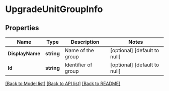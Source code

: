 # UpgradeUnitGroupInfo

## Properties
Name | Type | Description | Notes
------------ | ------------- | ------------- | -------------
**DisplayName** | **string** | Name of the group | [optional] [default to null]
**Id** | **string** | Identifier of group | [optional] [default to null]

[[Back to Model list]](../README.md#documentation-for-models) [[Back to API list]](../README.md#documentation-for-api-endpoints) [[Back to README]](../README.md)

